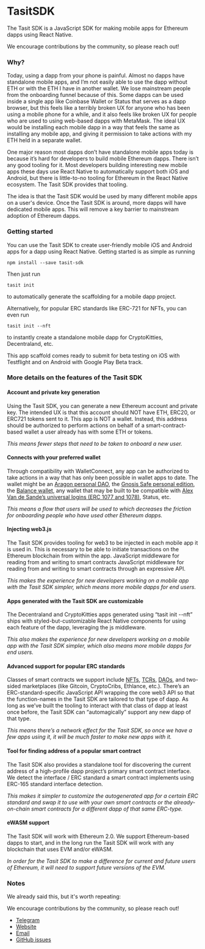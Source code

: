 # TasitSDK

The Tasit SDK is a JavaScript SDK for making mobile apps for Ethereum dapps using React Native.

We encourage contributions by the community, so please reach out!

### Why?

Today, using a dapp from your phone is painful. Almost no dapps have standalone mobile apps, and I’m not easily able to use the dapp without ETH or with the ETH I have in another wallet. We lose mainstream people from the onboarding funnel because of this. Some dapps can be used inside a single app like Coinbase Wallet or Status that serves as a dapp browser, but this feels like a terribly broken UX for anyone who has been using a mobile phone for a while, and it also feels like broken UX for people who are used to using web-based dapps with MetaMask. The ideal UX would be installing each mobile dapp in a way that feels the same as installing any mobile app, and giving it permission to take actions with my ETH held in a separate wallet.

One major reason most dapps don’t have standalone mobile apps today is because it’s hard for developers to build mobile Ethereum dapps. There isn’t any good tooling for it. Most developers building interesting new mobile apps these days use React Native to automatically support both iOS and Android, but there is little-to-no tooling for Ethereum in the React Native ecosystem. The Tasit SDK provides that tooling.

The idea is that the Tasit SDK would be used by many different mobile apps on a user's device. Once the Tasit SDK is around, more dapps will have dedicated mobile apps. This will remove a key barrier to mainstream adoption of Ethereum dapps.

### Getting started

You can use the Tasit SDK to create user-friendly mobile iOS and Android apps for a dapp using React Native. Getting started is as simple as running

`npm install --save tasit-sdk`

Then just run

`tasit init`

to automatically generate the scaffolding for a mobile dapp project.

Alternatively, for popular ERC standards like ERC-721 for NFTs, you can even run

`tasit init --nft`

to instantly create a standalone mobile dapp for CryptoKitties, Decentraland, etc.

This app scaffold comes ready to submit for beta testing on iOS with Testflight and on Android with Google Play Beta track.

### More details on the features of the Tasit SDK

#### Account and private key generation

Using the Tasit SDK, you can generate a new Ethereum account and private key. The intended UX is that this account should NOT have ETH, ERC20, or ERC721 tokens sent to it. This app is NOT a wallet. Instead, this address should be authorized to perform actions on behalf of a smart-contract-based wallet a user already has with some ETH or tokens.

_This means fewer steps that need to be taken to onboard a new user._

#### Connects with your preferred wallet

Through compatibility with WalletConnect, any app can be authorized to take actions in a way that has only been possible in wallet apps to date. The wallet might be an [Aragon personal DAO](http://blog.aragon.one/enter-the-world-of-personal-daos), the [Gnosis Safe personal edition](https://blog.gnosis.pm/announcing-the-gnosis-safe-beta-personal-edition-19a69a4453e8), the [Balance wallet](https://twitter.com/ricburton/status/1038772498756714496), any wallet that may be built to be compatible with [Alex Van de Sande’s universal logins (ERC 1077 and 1078)](https://www.youtube.com/watch?v=WODqP3DR8rA), Status, etc.

_This means a flow that users will be used to which decreases the friction for onboarding people who have used other Ethereum dapps._

#### Injecting web3.js

The Tasit SDK provides tooling for web3 to be injected in each mobile app it is used in.
This is necessary to be able to initiate transactions on the Ethereum blockchain from within the app.
JavaScript middleware for reading from and writing to smart contracts
JavaScript middleware for reading from and writing to smart contracts through an expressive API.

_This makes the experience for new developers working on a mobile app with the Tasit SDK simpler, which means more mobile dapps for end users._

#### Apps generated with the Tasit SDK are customizable

The Decentraland and CryptoKitties apps generated using “tasit init --nft” ships with styled-but-customizable React Native components for using each feature of the dapp, leveraging the js middleware.

_This also makes the experience for new developers working on a mobile app with the Tasit SDK simpler, which also means more mobile dapps for end users._

#### Advanced support for popular ERC standards

Classes of smart contracts we support include [NFTs](http://erc721.org/), [TCRs](https://medium.com/@simondlr/city-walls-bo-taoshi-exploring-the-power-of-token-curated-registries-588f208c17d5), [DAOs](https://blog.aragon.org/bringing-daos-back-aragon-monthly-92756cb65639/), and two-sided marketplaces (like Gitcoin, CryptoCribs, Ethlance, etc.). There’s an ERC-standard-specific JavaScript API wrapping the core web3 API so that the function-names in the Tasit SDK are tailored to that type of dapp. As long as we’ve built the tooling to interact with that class of dapp at least once before, the Tasit SDK can “automagically” support any new dapp of that type.

_This means there’s a network effect for the Tasit SDK, so once we have a few apps using it, it will be much faster to make new apps with it._

#### Tool for finding address of a popular smart contract

The Tasit SDK also provides a standalone tool for discovering the current address of a high-profile dapp project’s primary smart contract interface. We detect the interface / ERC standard a smart contract implements using ERC-165 standard interface detection.

_This makes it simpler to customize the autogenerated app for a certain ERC standard and swap it to use with your own smart contracts or the already-on-chain smart contracts for a different dapp of that same ERC-type._

#### eWASM support

The Tasit SDK will work with Ethereum 2.0. We support Ethereum-based dapps to start, and in the long run the Tasit SDK will work with any blockchain that uses EVM and/or eWASM.

_In order for the Tasit SDK to make a difference for current and future users of Ethereum, it will need to support future versions of the EVM._

### Notes

We already said this, but it's worth repeating:

We encourage contributions by the community, so please reach out!

- [Telegram](https://t.me/tasitlabs)
- [Website](https://tasit.io/)
- [Email](mailto:founders@tasit.io)
- [GitHub issues](https://github.com/tasitlabs/tasitsdk/issues)
